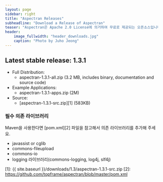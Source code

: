 ```yaml
---
layout: page
sidebar: right
title: "Aspectran Releases"
subheadline: "Download a Release of Aspectran"
teaser: "Aspectran은 Apache 2.0 License에 의거하여 무료로 제공되는 오픈소스입니다."
header:
    image_fullwidth: "header_downloads.jpg"
    caption: "Photo by Juho Jeong"
---
```


## Latest stable release: 1.3.1
* Full Distribution:
  - aspectran-1.3.1-all.zip (3.2 MB, includes binary, documentation and source code)
* Example Applications:
  - aspectran-1.3.1-apps.zip (2M)
* Source:
  - [aspectran-1.3.1-src.zip][1] (583KB)

### 필수 의존 라이브러리
Maven을 사용한다면 [pom.xml][2] 파일을 참고해서 의존 라이브러리를 추가해 주세요.

* javassist or cglib
* commons-fileupload
* commons-io
* logging 라이브러리(commons-logging, log4j, slf4j)


[1]: {{ site.baseurl }}/downloads/1.3/aspectran-1.3.1-src.zip
[2]: https://github.com/topframe/aspectran/blob/master/pom.xml
